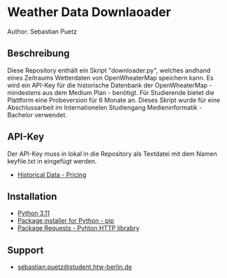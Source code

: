 # Weather Data Downlaoader
Author: Sebastian Puetz

## Beschreibung
Diese Repository enthält ein Skript "downloader.py", welches andhand eines Zeitraums Wetterdaten von OpenWheaterMap speichern kann. Es wird ein API-Key für die historische Datenbank der OpenWheaterMap - mindestens aus dem Medium Plan - benötigt. Für Studierende bietet die Plattform eine Probeversion für 6 Monate an. Dieses Skript wurde für eine Abschlussarbeit im Internationelen Studiengang Medieninformatik - Bachelor verwendet.

## API-Key
Der API-Key muss in lokal in die Repository als Textdatei mit dem Namen keyfile.txt in eingefügt werden.
- [Historical Data - Pricing](https://openweathermap.org/full-price#history) 

## Installation
- [Python 3.11](https://www.python.org/)
- [Package installer for Python - pip](https://pip.pypa.io/en/stable/)
- [Package Requests - Pyhton HTTP librabry](https://pypi.org/project/requests/)


## Support
- sebastian.puetz@student.htw-berlin.de
